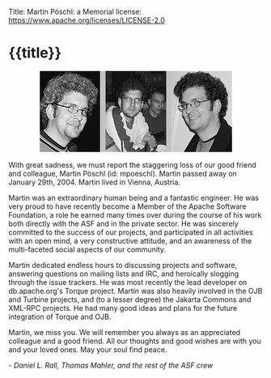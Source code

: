 Title: Martin Pöschl: a Memorial
license: https://www.apache.org/licenses/LICENSE-2.0

# {{title}}

<div align="center">

![mpoeschl](../images/mpoeschl.jpg "")

</div>

With great sadness, we must report the staggering loss of our good friend
and colleague, Martin Pöschl (id: mpoeschl). Martin passed away on January 29th, 2004. Martin lived
in Vienna, Austria.

Martin was an extraordinary human being and a fantastic engineer. He was
very proud to have recently become a Member of the Apache Software
Foundation, a role he earned many times over during the course of his work
both directly with the ASF and in the private sector. He was sincerely
committed to the success of our projects, and participated in all
activities with an open mind, a very constructive attitude, and an
awareness of the multi-faceted social aspects of our community.

Martin dedicated endless hours to discussing projects and software,
answering questions on mailing lists and IRC, and heroically slogging
through the issue trackers. He was most recently the lead developer on
db.apache.org's Torque project. Martin was also heavily involved in the OJB
and Turbine projects, and (to a lesser degree) the Jakarta Commons and
XML-RPC projects. He had many good ideas and plans for the future
integration of Torque and OJB.

Martin, we miss you. We will remember you always as an appreciated
colleague and a good friend. All our thoughts and good wishes are with you
and your loved ones. May your soul find peace.

*- Daniel L. Rall, Thomas Mahler, and the rest of the ASF crew* 

